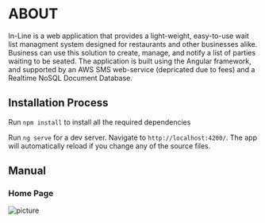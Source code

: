 # ABOUT
In-Line is a web application that provides a light-weight, easy-to-use wait list managment system designed for restaurants and other businesses alike. Business can use this solution to create, manage, and notify a list of parties waiting to be seated. The application is built using the Angular framework, and supported by an AWS SMS web-service (depricated due to fees) and a Realtime NoSQL Document Database. 

## Installation Process
Run `npm install` to install all the required dependencies

Run `ng serve` for a dev server. Navigate to `http://localhost:4200/`. The app will automatically reload if you change any of the source files.

## Manual

### Home Page
![picture](Inline/Inline_photos/Home.PNG)
